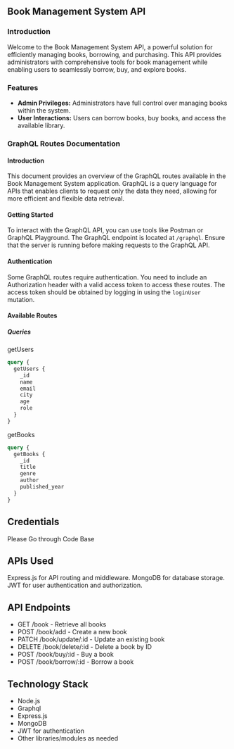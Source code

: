 ## Book Management System API

### Introduction

Welcome to the Book Management System API, a powerful solution for efficiently managing books, borrowing, and purchasing. This API provides administrators with comprehensive tools for book management while enabling users to seamlessly borrow, buy, and explore books.

### Features

- **Admin Privileges:** Administrators have full control over managing books within the system.
- **User Interactions:** Users can borrow books, buy books, and access the available library.

### GraphQL Routes Documentation

#### Introduction

This document provides an overview of the GraphQL routes available in the Book Management System application. GraphQL is a query language for APIs that enables clients to request only the data they need, allowing for more efficient and flexible data retrieval.

#### Getting Started

To interact with the GraphQL API, you can use tools like Postman or GraphQL Playground. The GraphQL endpoint is located at `/graphql`. Ensure that the server is running before making requests to the GraphQL API.

#### Authentication

Some GraphQL routes require authentication. You need to include an Authorization header with a valid access token to access these routes. The access token should be obtained by logging in using the `loginUser` mutation.

#### Available Routes

##### Queries
getUsers
```graphql
query {
  getUsers {
    _id
    name
    email
    city
    age
    role
  }
}
```
getBooks
```graphql
query {
  getBooks {
    _id
    title
    genre
    author
    published_year
  }
}
```


## Credentials
Please Go through Code Base

## APIs Used
Express.js for API routing and middleware.
MongoDB for database storage.
JWT for user authentication and authorization.

## API Endpoints

- GET /book - Retrieve all books
- POST /book/add - Create a new book
- PATCH /book/update/:id - Update an existing book
- DELETE /book/delete/:id - Delete a book by ID
- POST /book/buy/:id - Buy a book
- POST /book/borrow/:id - Borrow a book

## Technology Stack
- Node.js<br>
- Graphql<br>
- Express.js<br>
- MongoDB<br>
- JWT for authentication<br>
- Other libraries/modules as needed
